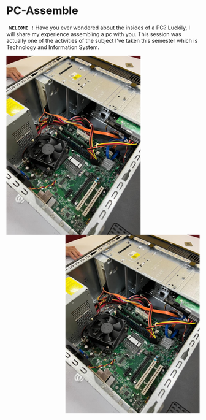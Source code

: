 # PC-Assemble

**` WELCOME !`**
Have you ever wondered about the insides of a PC? Luckily, I will share my experience assembling a pc with you. This session was actually one of the activities of the subject I've taken this semester which is Technology and Information System. 

<img align="middle" alt="Coding" width="350" src="WhatsApp Image 2024-12-06 at 15.59.07_3f02d288.jpg"> <img align="right" alt="Coding" width="350" src="WhatsApp Image 2024-12-06 at 15.59.07_3f02d288.jpg">
